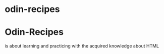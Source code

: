 # odin-recipes
<h1>Odin-Recipes</h1>
<p>is about learning and practicing with the acquired knowledge about HTML</p>